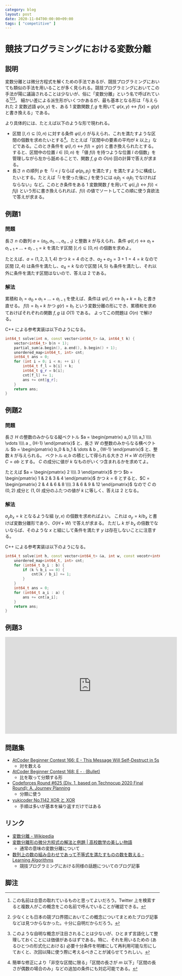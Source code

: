 ```yaml
---
category: blog
layout: post
date: 2020-11-04T00:00:00+09:00
tags: [ "competitive" ]
---
```


# 競技プログラミングにおける変数分離


## 説明

変数分離とは微分方程式を解くための手法であるが、競技プログラミングにおいても類似の手法を用いることが多く見られる。競技プログラミングにおいてこの手法が陽に議論されることは少ないが、俗に「変数分離」という名で呼ばれている[^name][^prior][^importance]。
細かい差による派生形がいくつかあるが、最も基本となる形は「与えられた $2$ 変数述語 $\varphi(x, y)$ を、ある $1$ 変数関数 $f, g$ を用いて $\varphi(x, y) \leftrightarrow f(x) = g(y)$ と書き換える」である。

より具体的には、たとえば以下のような形で現われる。

-   区間 $\lbrack l, r) \subseteq \lbrack 0, n)$ に対する条件 $\varphi(l, r)$ が与えられ、これを満たすような区間の個数を求めたいとする[^nonempty]。たとえば「区間中の要素の平均が $k$ 以上」などである。このとき条件を $\varphi(l, r) \leftrightarrow f(l) = g(r)$ と書き換えられたとする。すると、区間中の位置 $i \in \lbrack 0, n)$ を「値 $f(l)$ を持つような位置 $l$ の個数」を管理しながら左から舐めることで、関数 $f, g$ の $O(n)$ 回の計算で答えが求まる。
-   長さ $n$ の順列 $p$ を「$i \lt j$ ならば $\varphi(p_i, p_j)$ を満たす」を満たすように構成したいとする。たとえば「$i$ を使った後に $j$ を使うには $a_i b_j \lt a_j b_i$ でなければならない」など。このとき条件をある $1$ 変数関数 $f$ を用いて $\varphi(i, j) \leftrightarrow f(i) \lt f(j)$ という形に書き換えられれば、$f(i)$ の値でソートしてこの順に使う貪欲法で答えが求まる。


## 例題1

### 問題

長さ $n$ の数列 $a = (a_0, a_1, \dots, a _ {n-1})$ と整数 $k$ が与えられ、条件 $\varphi(l, r) \leftrightarrow a_l + a _ {l+1} + \dots + a _ {r-1} = k$ を満たす区間 $\lbrack l, r) \subseteq \lbrack 0, n)$ の個数を求めよ。

たとえば、$a = (1, 2, 3, 1, 4)$ かつ $k = 4$ のとき、$a_2 + a_3 = 3 + 1 = 4 = k$ なので区間 $\lbrack 2, 4)$ は条件を満たし、$a_4 = k$ なので区間 $\lbrack 4, 5)$ も条件を満たし、それ以外に条件を満たす区間はないので、答えは $2$ である。

### 解法

累積和 $b_i = a_0 + a_1 + \dots + a _ {i-1}$ を使えば、条件は $\varphi(l, r) \leftrightarrow b_l + k = b_r$ と書き直せる。
$f(l) = b_l + k$ かつ $g(r) = b_r$ という変数分離の形にでき、累積和を求めておけばそれぞれの関数 $f, g$ は $O(1)$ である。
よってこの問題は $O(n)$ で解ける。

C++ による参考実装は以下のようになる。

``` c++
int64_t solve(int n, const vector<int64_t> &a, int64_t k) {
    vector<int64_t> b(n + 1);
    partial_sum(a.begin(), a.end(), b.begin() + 1);
    unordered_map<int64_t, int> cnt;
    int64_t ans = 0;
    for (int i = 0; i < n; ++ i) {
        int64_t f_l = b[i] + k;
        int64_t g_r = b[i];
        cnt[f_l] += 1;
        ans += cnt[g_r];
    }
    return ans;
}
```

## 例題2

### 問題

長さ $H$ の整数のみからなる縦ベクトル $a = \begin{pmatrix} a_0 \\\\ a_1 \\\\ \vdots \\\\ a _ {H-1} \end{pmatrix}$ と、長さ $W$ の整数のみからなる横ベクトル $b = \begin{pmatrix} b_0 & b_1 & \dots & b _ {W-1} \end{pmatrix}$ と、整数 $k$ が与えられる。
ベクトル $a, b$ の積として得られる大きさ $H \times W$ の行列を $C = ab$ とする。
$C$ の成分に値が $k$ なものがいくつ含まれるかを求めてよ。

たとえば $a = \begin{pmatrix} 2 \\\\ 3 \end{pmatrix}$ かつ $b = \begin{pmatrix} 1 & 2 & 3 & 4 \end{pmatrix}$ かつ $k = 6$ とすると、$C = \begin{pmatrix} 2 & 4 & 6 & 8 \\\\ 3 & 6 & 9 & 12 \end{pmatrix}$ なので $C$ の $(0, 2)$ 成分と $(1, 0)$ 成分のふたつの値が $k$ に等しく、答えは $2$ となる。

### 解法

$a_y b_x = k$ となるような組 $(y, x)$ の個数を求めればよい。
これは $a_y = k / b_x$ と書けば変数分離形であり、$O(H + W)$ で答えが求まる。
ただし $k$ が $b_x$ の倍数でないならば、そのような $x$ と組にして条件を満たす $y$ は存在しないことに注意する。

C++ による参考実装は以下のようになる。

``` c++
int64_t solve(int h, const vector<int64_t> &a, int w, const vecotr<int64_t> &b, int64_t k) {
    unordered_map<int64_t, int> cnt;
    for (int64_t b_i : b) {
        if (k % b_i == 0) {
            cnt[k / b_i] += 1;
        }
    }
    int64_t ans = 0;
    for (int64_t a_i : a) {
        ans += cnt[a_i];
    }
    return ans;
}
```

## 例題3

<iframe width="560" height="315" src="https://www.youtube.com/embed/RHapB5LZuNI" frameborder="0" allow="accelerometer; autoplay; encrypted-media; gyroscope; picture-in-picture" allowfullscreen></iframe>

## 問題集

-   [AtCoder Beginner Contest 166: E - This Message Will Self-Destruct in 5s](https://atcoder.jp/contests/abc166/tasks/abc166_e)
    -   対を数える
-   [AtCoder Beginner Contest 168: E - ∙ (Bullet)](https://atcoder.jp/contests/abc168/tasks/abc168_e)
    -   比を取って分類する形
-   [Codeforces Round #625 (Div. 1, based on Technocup 2020 Final Round): A. Journey Planning](https://codeforces.com/contest/1320/problem/A)
    -   分類に使う
-   [yukicoder No.1142 XOR と XOR](https://yukicoder.me/problems/no/1142)
    -   手順は多いが基本を繰り返すだけではある

## リンク

-   [変数分離 - Wikipedia](https://ja.wikipedia.org/wiki/%E5%A4%89%E6%95%B0%E5%88%86%E9%9B%A2)
-   [変数分離形の微分方程式の解法と例題 &#x7c; 高校数学の美しい物語](https://mathtrain.jp/hensubunrigata)
    -   通常の意味の変数分離について
-   [数列上の数の組み合わせであって不等式を満たすものの数を数える - Learning Algorithms](https://kokiymgch.hatenablog.com/entry/2020/11/03/143606)
    -   競技プログラミングにおける同様の話題についてのブログ記事

## 脚注

[^name]: この名前は合意の取れているものと思ってよいだろう。Twitter 上を検索すると複数人がこの概念をこの名前で呼んでいることが確認できる。
[^prior]: 少なくとも日本の競プロ界隈においてこの概念についてまとめたブログ記事などは見つからなかった。十分に自明だからだろう。
[^importance]: このような自明な概念が注目されることは少ないが、ひとまず言語化して整理しておくことには価値があるはずである。特に、それを用いるための (あるひとつの形式化における) 必要十分条件を明確にして再利用可能な形にしておくと、次回以降に使う際に考えるべきことが減らせてうれしい。
[^nonempty]: 簡単な修正により「非空な区間に限る」「区間の長さが $m$ 以下」「区間の長さが偶数の場合のみ」などの追加の条件にも対応可能である。
